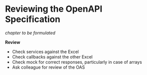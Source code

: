 # Reviewing the OpenAPI Specification

_chapter to be formulated_

**Review**
* Check services against the Excel
* Check callbacks against the other Excel
* Check mock for correct responses, particularly in case of arrays
* Ask colleague for review of the OAS

